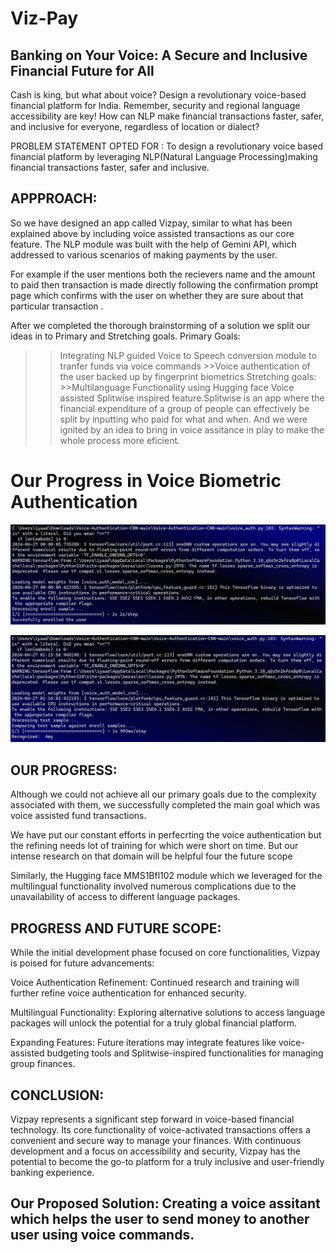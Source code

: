 # Viz-Pay

## Banking on Your Voice: A Secure and Inclusive Financial Future for All

Cash is king, but what about voice? Design a revolutionary voice-based financial platform for India.  Remember, security and regional language accessibility are key! How can NLP make financial transactions faster, safer, and inclusive for everyone, regardless of location or dialect? 

PROBLEM STATEMENT OPTED FOR : 
To design a revolutionary voice based financial platform by leveraging NLP(Natural Language Processing)making financial transactions faster, safer and inclusive.

## APPPROACH:

 So we have designed an app called Vizpay, similar to what has been explained above by including voice assisted transactions as our core feature. The NLP module was built with the help of Gemini API, which addressed to various scenarios of making payments by the user. 
 
 For example if the user mentions both the recievers name and the amount to paid then transaction is made directly following the confirmation prompt page which confirms with the user on whether they are sure about that particular transaction . 
 
  After we completed the thorough brainstorming of a solution we split our ideas in to Primary and Stretching goals. 
  Primary Goals: 
  >>Integrating NLP guided Voice to Speech conversion module to tranfer funds via voice commands >>Voice authentication of the user backed up by fingerprint biometrics Stretching goals: >>Multilanguage Functionality using Hugging face
 >>Voice assisted Splitwise inspired feature.Splitwise is an app where the financial expenditure of a group of people can effectively be split by inputting who paid for what and when. And we were ignited by an idea to bring in voice assitance in play to make the whole process more eficient.

# Our Progress in Voice Biometric Authentication 

![alt text](image.png)

![alt text](image-1.png)

##  OUR PROGRESS:

Although we could not achieve all our primary goals due to the complexity associated with them, we successfully completed the main goal which was voice assisted fund transactions. 

We have put our constant efforts in perfecrting the voice authentication but the refining needs lot of training for which were short on time. But our intense research on that domain will be helpful four the future scope 

Similarly, the Hugging face MMS1Bfl102 module which we leveraged for the multilingual functionality involved numerous complications due to the unavailability of access to different  language packages.

## PROGRESS AND FUTURE SCOPE:

While the initial development phase focused on core functionalities, Vizpay is poised for future advancements:

Voice Authentication Refinement: Continued research and training will further refine voice authentication for enhanced security.

Multilingual Functionality: Exploring alternative solutions to access language packages will unlock the potential for a truly global financial platform.

Expanding Features: Future iterations may integrate features like voice-assisted budgeting tools and Splitwise-inspired functionalities for managing group finances.

## CONCLUSION: 

Vizpay represents a significant step forward in voice-based financial technology.  Its core functionality of voice-activated transactions offers a convenient and secure way to manage your finances.  With continuous development and a focus on accessibility and security, Vizpay has the potential to become the go-to platform for a truly inclusive and user-friendly banking experience.
 
## Our Proposed Solution: Creating a voice assitant which helps the user to send money to another user using voice commands. 


